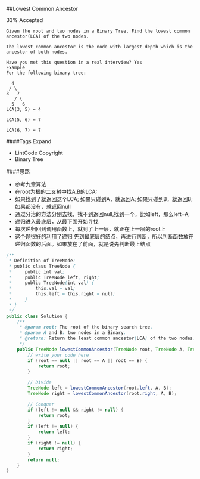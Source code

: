 ##Lowest Common Ancestor

33% Accepted


	Given the root and two nodes in a Binary Tree. Find the lowest common ancestor(LCA) of the two nodes.

	The lowest common ancestor is the node with largest depth which is the ancestor of both nodes.

	Have you met this question in a real interview? Yes
	Example
	For the following binary tree:

	  4
	 / \
	3   7
	   / \
	  5   6
	LCA(3, 5) = 4

	LCA(5, 6) = 7

	LCA(6, 7) = 7

####Tags Expand
- LintCode Copyright
- Binary Tree

####思路
- 参考九章算法
- 在root为根的二叉树中找A,B的LCA:
- 如果找到了就返回这个LCA; 如果只碰到A，就返回A; 如果只碰到B，就返回B; 如果都没有，就返回null
- 通过分治的方法分别去找，找不到返回null,找到一个，比如left，那么left=A;
- 递归进入最底层，从最下面开始寻找
- 每次递归回到调用函数上，就到了上一层，就正在上一层的root上
- [这个题很好的利用了递归]() 先到最底层的结点，再进行判断，所以判断函数放在递归函数的后面。如果放在了前面，就是说先判断最上结点



```java
/**
 * Definition of TreeNode:
 * public class TreeNode {
 *     public int val;
 *     public TreeNode left, right;
 *     public TreeNode(int val) {
 *         this.val = val;
 *         this.left = this.right = null;
 *     }
 * }
 */
public class Solution {
    /**
     * @param root: The root of the binary search tree.
     * @param A and B: two nodes in a Binary.
     * @return: Return the least common ancestor(LCA) of the two nodes.
     */
    public TreeNode lowestCommonAncestor(TreeNode root, TreeNode A, TreeNode B) {
        // write your code here
        if (root == null || root == A || root == B) {
            return root;
        }

        // Divide
        TreeNode left = lowestCommonAncestor(root.left, A, B);
        TreeNode right = lowestCommonAncestor(root.right, A, B);

        // Conquer
        if (left != null && right != null) {
            return root;
        }
        if (left != null) {
            return left;
        }
        if (right != null) {
            return right;
        }
        return null;
    }
}

```
